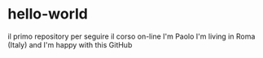 # hello-world
il primo repository per seguire il corso on-line
I'm Paolo I'm living in Roma (Italy) and I'm happy with this GitHub
